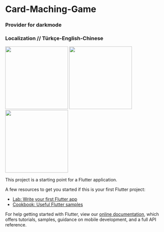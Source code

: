 # Card-Maching-Game

### Provider for darkmode
### Localization // Türkçe-English-Chinese
<div>
  <image src="assets/images/Screenshot_1618162636.png" width=200>
  <image src="assets/images/Screenshot_1618162655.png"width=200>
  <image src="assets/images/Screenshot_1618162667.png"width=200>
</div>


This project is a starting point for a Flutter application.

A few resources to get you started if this is your first Flutter project:

- [Lab: Write your first Flutter app](https://flutter.dev/docs/get-started/codelab)
- [Cookbook: Useful Flutter samples](https://flutter.dev/docs/cookbook)

For help getting started with Flutter, view our
[online documentation](https://flutter.dev/docs), which offers tutorials,
samples, guidance on mobile development, and a full API reference.
